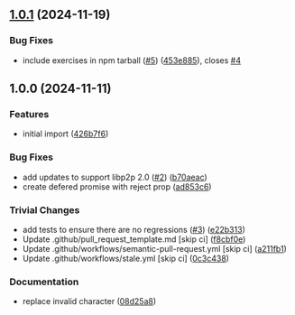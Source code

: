 ## [1.0.1](https://github.com/libp2p/js-libp2p-protocol-adventure/compare/v1.0.0...v1.0.1) (2024-11-19)

### Bug Fixes

* include exercises in npm tarball ([#5](https://github.com/libp2p/js-libp2p-protocol-adventure/issues/5)) ([453e885](https://github.com/libp2p/js-libp2p-protocol-adventure/commit/453e885e7bf8d7f507c3ef4c3e1f393912c0923e)), closes [#4](https://github.com/libp2p/js-libp2p-protocol-adventure/issues/4)

## 1.0.0 (2024-11-11)

### Features

* initial import ([426b7f6](https://github.com/libp2p/js-libp2p-protocol-adventure/commit/426b7f6a2a6249e98f172081b41ee074ab18285e))

### Bug Fixes

* add updates to support libp2p 2.0 ([#2](https://github.com/libp2p/js-libp2p-protocol-adventure/issues/2)) ([b70aeac](https://github.com/libp2p/js-libp2p-protocol-adventure/commit/b70aeace705e80e83ecb81020ad22e94f74ba745))
* create defered promise with reject prop ([ad853c6](https://github.com/libp2p/js-libp2p-protocol-adventure/commit/ad853c686344d96e654e78d23ebf2ca9c1c1b2ba))

### Trivial Changes

* add tests to ensure there are no regressions ([#3](https://github.com/libp2p/js-libp2p-protocol-adventure/issues/3)) ([e22b313](https://github.com/libp2p/js-libp2p-protocol-adventure/commit/e22b3132635c9ff6fa976cbdef5bfdeaf650c1f7))
* Update .github/pull_request_template.md [skip ci] ([f8cbf0e](https://github.com/libp2p/js-libp2p-protocol-adventure/commit/f8cbf0eae7ebde6d3f8fdb2c8753cb05e593f499))
* Update .github/workflows/semantic-pull-request.yml [skip ci] ([a211fb1](https://github.com/libp2p/js-libp2p-protocol-adventure/commit/a211fb135de279ca97615559d0bc2910e36d2197))
* Update .github/workflows/stale.yml [skip ci] ([0c3c438](https://github.com/libp2p/js-libp2p-protocol-adventure/commit/0c3c4386a36af5ae49a449e6ae0715a478123cbe))

### Documentation

* replace invalid character ([08d25a8](https://github.com/libp2p/js-libp2p-protocol-adventure/commit/08d25a859744145b03fb39a8fa6f73830ee207d7))
